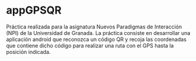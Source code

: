 
appGPSQR
===================================

Práctica realizada para la asignatura Nuevos Paradigmas de Interacción (NPI) de la Universidad de Granada.
La práctica consiste en desarrollar una aplicación android que reconozca un código QR y recoja las coordenadas que contiene dicho código para realizar una ruta con el GPS hasta la posición indicada.
